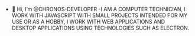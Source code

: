 - 👋 Hi, I’m @CHRONOS-DEVELOPER
-I AM A COMPUTER TECHNICIAN, I WORK WITH JAVASCRIPT WITH SMALL PROJECTS INTENDED FOR MY USE OR AS A HOBBY, I WORK WITH WEB APPLICATIONS AND DESKTOP APPLICATIONS USING TECHNOLOGIES SUCH AS ELECTRON.


<!---
CHRONOS-DEVELOPER/CHRONOS-DEVELOPER is a ✨ special ✨ repository because its `README.md` (this file) appears on your GitHub profile.
You can click the Preview link to take a look at your changes.
--->
